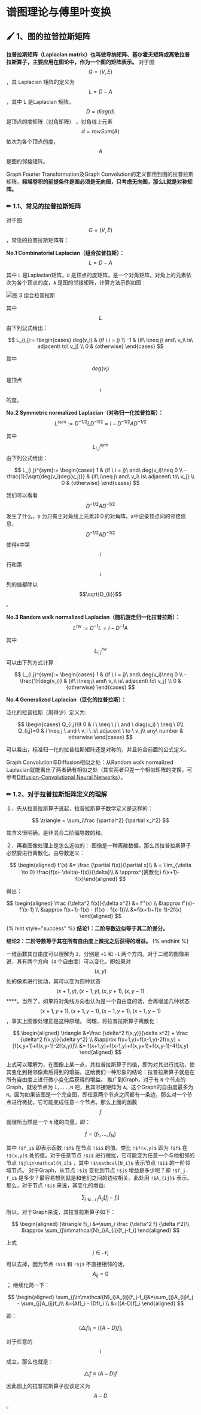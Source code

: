# 谱图理论与傅里叶变换

## 🖌 1、图的拉普拉斯矩阵

**拉普拉斯矩阵（Laplacian matrix）也叫做导纳矩阵、基尔霍夫矩阵或离散拉普拉斯算子，主要应用在图论中，作为一个图的矩阵表示。** 对于图 $$G=(V,E)$$ ，其 Laplacian 矩阵的定义为 $$L=D-A$$ ，其中 L 是Laplacian 矩阵， $$D=diag(d)$$ 是顶点的度矩阵（对角矩阵）  ，对角线上元素 $$d=rowSum(A)$$ 依次为各个顶点的度， $$A$$ 是图的邻接矩阵。

Graph Fourier Transformation及Graph Convolution的定义都用到图的拉普拉斯矩阵。**频域卷积的前提条件是图必须是无向图，只考虑无向图，那么L就是对称矩阵。**

### ✏ **1.1、常见的拉普拉斯矩阵**

对于图 $$G=(V,E)$$ ，常见的拉普拉斯矩阵有：

**No.1 Combinatorial Laplacian（组合拉普拉斯）：** $$L=D-A$$ 

其中 `L` 是Laplacian矩阵，`D` 是顶点的度矩阵，是一个对角矩阵，对角上的元素依次为各个顶点的度，`A` 是图的邻接矩阵，计算方法示例如图：

![&#x56FE; 3 &#x7EC4;&#x5408;&#x62C9;&#x666E;&#x62C9;&#x65AF; ](../.gitbook/assets/image%20%2846%29.png)

其中 $$L$$ 由下列公式给出：

$$
L_{i,j}:=
\begin{cases}
deg(v_i) &  {if \ i = j}                                  \\
-1       &  {if\ i\neq j\ and\ v_i\ is\ adjacent\ to\ v_j} \\
0        &  {otherwise}
\end{cases}
$$

其中 $$deg(v_i)$$ 是顶点 $$i$$ 的度。

**No.2 Symmetric normalized Laplacian（对称归一化拉普拉斯）：** $$L^{sym}:=D^{-1/2}LD^{-1/2}=I-D^{-1/2}AD^{-1/2}$$ 

其中 $$L_{i,j}^{sym}$$ 由下列公式给出：

$$
L_{i,j}^{sym}:=
\begin{cases}
1        &  {if \ i = j}\ and\ deg(v_i)\neq 0                 \\
-\frac{1}{\sqrt{deg(v_i)deg(v_j)}} & {if\ i\neq j\ and\ v_i\ is\ adjacent\ to\ v_j} \\
0        &  {otherwise}
\end{cases}
$$

我们可以看看 $$D^{-1/2}AD^{-1/2}$$ 发生了什么，`D` 为只有主对角线上元素非０的对角阵，`A`中记录顶点间的邻接信息， $$D^{-1/2}AD^{-1/2}$$ 使得`A`中第 $$i$$ 行和第 $$i$$ 列的值都除以 $$\sqrt{D_{ii}}$$ 。

**No.3 Random walk normalized Laplacian（随机游走归一化拉普拉斯）：** $$L^{rw}:=D^{-1}L=I-D^{-1}A$$ 

其中 $$L_{i,j}^{rw}$$ 可以由下列方式计算：

$$
L_{i,j}^{sym}:=
\begin{cases}
1        &  {if \ i = j}\ and\ deg(v_i)\neq 0                 \\
-\frac{1}{deg(v_i)} & {if\ i\neq j\ and\ v_i\ is\ adjacent\ to\ v_j} \\
0        &  {otherwise}
\end{cases}
$$

**No.4 Generalized Laplacian（泛化的拉普拉斯）：**

泛化的拉普拉斯（用得少）定义为:

$$
\begin{cases}
Q_{i,j}\lt 0 & i \ \neq \ j \ and \ diag(v_i) \ \neq \ 0\\
Q_{i,j}=0 & i \neq j \ and \  v_i \  is\  adjacent \  to \  v_j\\
any\ number & otherwise
\end{cases}
$$

可以看出，标准归一化的拉普拉斯矩阵还是对称的，并且符合前面的公式定义。

Graph Convolution与Diffusion相似之处：从Random walk normalized Laplacian就能看出了两者确有相似之处（其实两者只差一个相似矩阵的变换，可参考[Diffusion-Convolutional Neural Networks](https://arxiv.org/abs/1511.02136)）。

### ✏ 1.2、对于拉普拉斯矩阵定义的理解

１、先从拉普拉斯算子说起，拉普拉斯算子数学定义是这样的：

$$
\triangle = \sum_i\frac {\partial^2} {\partial x_i^2}
$$

其含义很明确，是非混合二阶偏导数的和。

２、再看图像处理上是怎么近似的： 图像是一种离散数据，那么其拉普拉斯算子必然要进行离散化。由导数定义：

$$
\begin{aligned} f'(x) &= \frac {\partial f(x)}{\partial x}\\ & = \lim_{\delta \to 0} \frac{f(x+ \delta)-f(x)}{\delta}\\ & \approx^{离散化}
f(x+1)-f(x)\end{aligned}
$$

得出：

$$
\begin{aligned} \frac {\delta^2 f(x)}{\delta x^2} &= f''(x) \\ &\approx f'(x)-f'(x-1) \\ &\approx f(x+1)-f(x) - (f(x) - f(x-1))\\ &=f(x+1)+f(x-1)-2f(x) \end{aligned}
$$

{% hint style="success" %}
**结论1：二阶导数近似等于其二阶差分。** 

**结论2：二阶导数等于其在所有自由度上微扰之后获得的增益。**
{% endhint %}

一维函数其自由度可以理解为 `2`，分别是 `+1` 和 `-1` 两个方向。对于二维的图像来说，其有两个方向（`4` 个自由度）可以变化，即如果对 $$(x,y)$$ 处的像素进行扰动，其可以变为四种状态 $$(x+1,y),(x-1,y),(x,y+1),(x,y-1)$$ ****。当然了，如果将对角线方向也认为是一个自由度的话，会再增加几种状态 $$(x+1,y+1),(x+1,y-1),(x-1,y+1),(x-1,y-1)$$ ，事实上图像处理正是这种原理。 同理，将拉普拉斯算子离散化：

$$
\begin{aligned} \triangle &=\frac {\delta^2 f(x,y)}{\delta x^2} + \frac {\delta^2 f(x,y)}{\delta y^2} \\ &\approx f(x+1,y)+f(x-1,y)-2f(x,y) + [f(x,y+1)+f(x,y-1)-2f(x,y)]\\ &= f(x+1,y)+f(x-1,y)+f(x,y+1)+f(x,y-1)-4f(x,y) \end{aligned}
$$

上式可以理解为，在图像上某一点，其拉普拉斯算子的值，即为对其进行扰动，使其变化到相邻像素后得到的增益。这给我们一种形象的结论：拉普拉斯算子就是在所有自由度上进行微小变化后获得的增益。 推广到Graph，对于有 `N` 个节点的Graph，就设节点为 `1,...,N` 吧，且其邻接矩阵为 `A`。这个Graph的自由度最多为 `N`。因为如果该图是一个完全图，即任意两个节点之间都有一条边，那么对一个节点进行微扰，它可能变成任意一个节点。那么上面的函数 $$f$$ 就理所当然是一个 `N` 维的向量，即：

$$
f = (f_1,...,f_N)
$$

其中 `!$f_i$` 即表示函数 `!$f$` 在节点 `!$i$` 的值。类比 `!$f(x,y)$` 即为 `!$f$` 在 `!$(x,y)$` 处的值。对于任意节点 `!$i$` 进行微扰，它可能变为任意一个与他相邻的节点 `!$j\in\mathcal{N_i}$` ，其中 `!$\mathcal{N_i}$` 表示节点 `!$i$` 的一阶邻域节点。 对于Graph，从节点 `!$i$` 变化到节点 `!$j$` 增益是多少呢？即 `!$f_j-f_i$` 是多少？最容易想到就是和他们之间的边权相关。此处用 `!$A_{ij}$` 表示。那么，对于节点 `!$i$` 来说，其变化的增益:

$$
\sum_{j\in\mathcal{N}_i}A_{ij}[f_j-f_i]
$$

所以，对于Graph来说，其拉普拉斯算子如下：

$$
\begin{aligned} (\triangle f)_i &=\sum_i \frac {\delta^2 f} {\delta i^2}\\ &\approx \sum_{j\in\mathcal{N}_i}A_{ij}[f_j-f_i] \end{aligned}
$$

上式 $$j\in\mathcal{N}_i$$ 可以去掉，因为节点 `!$i$` 和 `!$j$` 不直接相邻的话， $$A_{ij} = 0$$ ； 继续化简一下：

$$
\begin{aligned} \sum_{j\in\mathcal{N}_i}A_{ij}[f_j-f_i]&=\sum_{j}A_{ij}f_j - \sum_{j}A_{ij}f_i\\ &=(Af)_i - (Df)_i \\ &=[(A-D)f]_i \end{aligned}
$$

即：

$$
(\triangle f)_i =[(A-D)f]_i
$$

对于任意的 $$i$$ 成立，那么也就是：

$$
\triangle f \equiv(A-D)f
$$

因此图上的拉普拉斯算子应该定义为 $$A-D$$ 。

